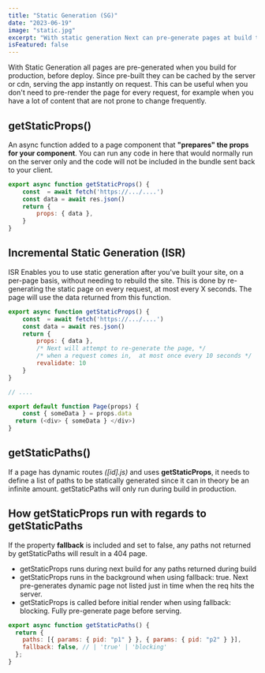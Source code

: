 ```yaml
---
title: "Static Generation (SG)"
date: "2023-06-19"
image: "static.jpg"
excerpt: "With static generation Next can pre-generate pages at build time, before the app is deployed..."
isFeatured: false
---
```


With Static Generation all pages are pre-generated when you build for production, before deploy. Since pre-built they can be cached by the server or cdn, serving the app instantly on request. This can be useful when you don't need to pre-render the page for every request, for example when you have a lot of content that are not prone to change frequently.

## getStaticProps()

An async function added to a page component that **"prepares" the props for your component**. You can run any code in here that would normally run on the server only and the code will not be included in the bundle sent back to your client.

```js
export async function getStaticProps() {
	const  = await fetch('https://.../....')
	const data = await res.json()
	return {
		props: { data },
	}
}
```

## Incremental Static Generation (ISR)

ISR Enables you to use static generation after you've built your site, on a per-page basis, without needing to rebuild the site. This is done by re-generating the static page on every request, at most every X seconds. The page will use the data returned from this function.

```js
export async function getStaticProps() {
	const  = await fetch('https://.../....')
	const data = await res.json()
	return {
		props: { data },
		/* Next will attempt to re-generate the page, */
        /* when a request comes in,  at most once every 10 seconds */
		revalidate: 10
	}
}

// ....

export default function Page(props) {
	const { someData } = props.data
  return (<div> { someData } </div>)
}
```

## getStaticPaths()

If a page has dynamic routes _([id].js)_ and uses **getStaticProps**, it needs to define a list of paths to be statically generated since it can in theory be an infinite amount. getStaticPaths will only run during build in production.

## How getStaticProps run with regards to getStaticPaths

If the property **fallback** is included and set to false, any paths not returned by getStaticPaths will result in a 404 page.

- getStaticProps runs during next build for any paths returned during build
- getStaticProps runs in the background when using fallback: true. Next pre-generates dynamic page not listed just in time when the req hits the server.
- getStaticProps is called before initial render when using fallback: blocking. Fully pre-generate page before serving.

```js
export async function getStaticPaths() {
  return {
    paths: [{ params: { pid: "p1" } }, { params: { pid: "p2" } }],
    fallback: false, // | 'true' | 'blocking'
  };
}
```
